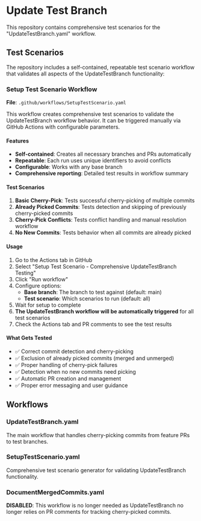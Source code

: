 # Update Test Branch

This repository contains comprehensive test scenarios for the "UpdateTestBranch.yaml" workflow.

## Test Scenarios

The repository includes a self-contained, repeatable test scenario workflow that validates all aspects of the UpdateTestBranch functionality:

### Setup Test Scenario Workflow

**File**: `.github/workflows/SetupTestScenario.yaml`

This workflow creates comprehensive test scenarios to validate the UpdateTestBranch workflow behavior. It can be triggered manually via GitHub Actions with configurable parameters.

#### Features

- **Self-contained**: Creates all necessary branches and PRs automatically
- **Repeatable**: Each run uses unique identifiers to avoid conflicts
- **Configurable**: Works with any base branch
- **Comprehensive reporting**: Detailed test results in workflow summary

#### Test Scenarios

1. **Basic Cherry-Pick**: Tests successful cherry-picking of multiple commits
2. **Already Picked Commits**: Tests detection and skipping of previously cherry-picked commits
3. **Cherry-Pick Conflicts**: Tests conflict handling and manual resolution workflow
4. **No New Commits**: Tests behavior when all commits are already picked

#### Usage

1. Go to the Actions tab in GitHub
2. Select "Setup Test Scenario - Comprehensive UpdateTestBranch Testing"
3. Click "Run workflow"
4. Configure options:
   - **Base branch**: The branch to test against (default: main)
   - **Test scenario**: Which scenarios to run (default: all)
5. Wait for setup to complete
6. **The UpdateTestBranch workflow will be automatically triggered** for all test scenarios
7. Check the Actions tab and PR comments to see the test results

#### What Gets Tested

- ✅ Correct commit detection and cherry-picking
- ✅ Exclusion of already picked commits (merged and unmerged)
- ✅ Proper handling of cherry-pick failures
- ✅ Detection when no new commits need picking
- ✅ Automatic PR creation and management
- ✅ Proper error messaging and user guidance

## Workflows

### UpdateTestBranch.yaml
The main workflow that handles cherry-picking commits from feature PRs to test branches.

### SetupTestScenario.yaml  
Comprehensive test scenario generator for validating UpdateTestBranch functionality.

### DocumentMergedCommits.yaml
**DISABLED**: This workflow is no longer needed as UpdateTestBranch no longer relies on PR comments for tracking cherry-picked commits.
